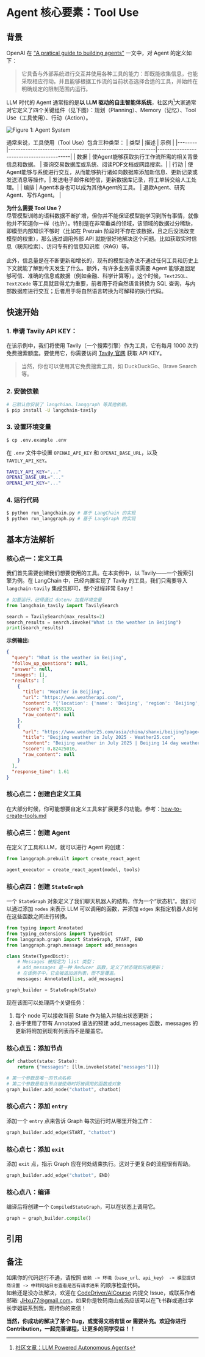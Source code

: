 # Agent 核心要素：Tool Use

## 背景
OpenAI 在 [“A pratical guide to building agents”](../../../docs/pdf/a-practical-guide-to-building-agents.pdf) 一文中，对 Agent 的定义如下：

> 它具备与外部系统进行交互并使用各种工具的能力：即既能收集信息，也能采取相应行动。并且能够根据工作流的当前状态选择合适的工具，并始终在明确规定的限制范围内运行。

LLM 时代的 Agent 通常指的是**以 LLM 驱动的自主智能体系统**，社区内[^1]大家通常对它定义了四个关键组件（见下图）：规划（Planning）、Memory（记忆）、Tool Use（工具使用）、行动（Action）。

![Figure 1: Agent System](../../../assets/agent_system.png)

通常来说，工具使用（Tool Use）包含三种类型：
| 类型   | 描述                                                         | 示例                                     |
|--------|------------------------------------------------------------|------------------------------------------|
| 数据   | 使Agent能够获取执行工作流所需的相关背景信息和数据。         | 查询交易数据库或系统、阅读PDF文档或网路搜索。|
| 行动   | 使Agent能够与系统进行交互，从而能够执行诸如向数据库添加新信息、更新记录或发送消息等操作。| 发送电子邮件和短信，更新数据库记录，将工单转交给人工处理。|
| 编排   | Agent本身也可以成为其他Agent的工具。                       | 退款Agent、研究Agent、写作Agent。         |

**为什么需要 Tool Use？**<br>
尽管模型训练的语料数据不断扩增，但你并不能保证模型能学习到所有事情，就像他并不知道你一样（也许）。特别是在非常垂类的领域，该领域的数据过分稀缺，即模型内部知识不够时（比如在 Pretrain 阶段时不存在该数据，且之后没法改变模型的权重），那么通过调用外部 API 就能很好地解决这个问题。比如获取实时信息（联网检索）、访问专有的信息知识库（RAG）等。<br>
<br>
此外，信息量是在不断更新和增长的，现有的模型没办法不通过任何工具和历史上下文就能了解到今天发生了什么。额外，有许多业务需求需要 Agent 能够返回足够可信、准确的信息或数据（例如金融、科学计算等）。这个时候，`Text2SQL`、`Text2Code` 等工具就显得尤为重要，前者用于将自然语言转换为 SQL 查询，与内部数据库进行交互；后者用于将自然语言转换为可解释的执行代码。

## 快速开始
### 1. 申请 Tavily API KEY：
在该示例中，我们将使用 Tavily（一个搜索引擎）作为工具，它有每月 1000 次的免费搜索额度。要使用它，你需要访问 [Tavily 官网](https://app.tavily.com/sign-in) 获取 API KEY。
> 当然，你也可以使用其它免费搜索工具，如 DuckDuckGo、Brave Search 等。

### 2. 安装依赖
```bash
# 已默认你安装了 langchian、langgraph 等其他依赖。
$ pip install -U langchain-tavily
```

### 3. 设置环境变量
```bash
$ cp .env.example .env
```
在 `.env` 文件中设置 `OPENAI_API_KEY` 和 `OPENAI_BASE_URL`，以及 `TAVILY_API_KEY`。
```bash
TAVILY_API_KEY="..."
OPENAI_BASE_URL="..."
OPENAI_API_KEY="..."
```

### 4. 运行代码
```bash
$ python run_langchain.py # 基于 LangChain 的实现
$ python run_langgraph.py # 基于 LangGraph 的实现
```

## 基本方法解析
### 核心点一：定义工具
我们首先需要创建我们想要使用的工具。在本实例中，以 Tavily——一个搜索引擎为例。在 LangChain 中，已经内置实现了 Tavily 的工具，我们只需要导入 `langchain-tavily` 集成包即可，整个过程非常 Easy！
```python
# 如要运行，记得通过 dotenv 加载环境变量
from langchain_tavily import TavilySearch

search = TavilySearch(max_results=2)
search_results = search.invoke("What is the weather in Beijing")
print(search_results)
```
**示例输出:**
```json
{
  "query": "What is the weather in Beijing",
  "follow_up_questions": null,
  "answer": null,
  "images": [],
  "results": [
    {
      "title": "Weather in Beijing",
      "url": "https://www.weatherapi.com/",
      "content": "{'location': {'name': 'Beijing', 'region': 'Beijing', 'country': 'China', 'lat': 39.9289, 'lon': 116.3883, 'tz_id': 'Asia/Shanghai', 'localtime_epoch': 1752929004, 'localtime': '2025-07-19 20:43'}, 'current': {'last_updated_epoch': 1752928200, 'last_updated': '2025-07-19 20:30', 'temp_c': 28.2, 'temp_f': 82.8, 'is_day': 0, 'condition': {'text': 'Light rain', 'icon': '//cdn.weatherapi.com/weather/64x64/night/296.png', 'code': 1183}, 'wind_mph': 2.5, 'wind_kph': 4.0, 'wind_degree': 325, 'wind_dir': 'NW', 'pressure_mb': 1003.0, 'pressure_in': 29.62, 'precip_mm': 0.04, 'precip_in': 0.0, 'humidity': 84, 'cloud': 0, 'feelslike_c': 28.5, 'feelslike_f': 83.4, 'windchill_c': 31.2, 'windchill_f': 88.1, 'heatindex_c': 32.6, 'heatindex_f': 90.6, 'dewpoint_c': 17.9, 'dewpoint_f': 64.3, 'vis_km': 10.0, 'vis_miles': 6.0, 'uv': 0.0, 'gust_mph': 3.7, 'gust_kph': 6.0}}",
      "score": 0.8558139,
      "raw_content": null
    },
    {
      "url": "https://www.weather25.com/asia/china/shanxi/beijing?page=month&month=July",
      "title": "Beijing weather in July 2025 - Weather25.com",
      "content": "Beijing weather in July 2025 | Beijing 14 day weather Beijing Image 3: weather in China Beijing weather in July 2025 The average weather in Beijing in July The weather in Beijing in July is very hot. You can expect about **3 to 8 days of rain** in Beijing during the month of July. Temperatures in Beijing in July Weather in Beijing in July - FAQ What is the average temperature in Beijing in July? The average temperature in Beijing in July is 73/93° F. On average, there are 6 rainy days in Beijing during July. The weather in Beijing in July is ok. On average, there are 0 snowy days in Beijing in July. More about the weather in Beijing",
      "score": 0.82425016,
      "raw_content": null
    }
  ],
  "response_time": 1.61
}
```

### 核心点二：创建自定义工具
在大部分时候，你可能想要自定义工具来扩展更多的功能。参考：[how-to-create-tools.md](../../../docs/guide/how-to-create-tools.md)

### 核心点三：创建 Agent
在定义了工具和LLM，就可以进行 Agent 的创建：
```python
from langgraph.prebuilt import create_react_agent

agent_executor = create_react_agent(model, tools)
```

### 核心点四：创建 `StateGraph`
一个 `StateGraph` 对象定义了我们聊天机器人的结构，作为一个“状态机”。我们可以通过添加 `nodes` 来表示 LLM 可以调用的函数，并添加 `edges` 来指定机器人如何在这些函数之间进行转换。
```python
from typing import Annotated
from typing_extensions import TypedDict
from langgraph.graph import StateGraph, START, END
from langgraph.graph.message import add_messages

class State(TypedDict):
    # Messages 被指定为 list 类型；
    # add_messages 是一种 Reducer 函数，定义了状态键如何被更新；
    # 在该例子中，它会被追加进列表，而不是覆盖。
    messages: Annotated[list, add_messages]

graph_builder = StateGraph(State)
```
现在该图可以处理两个关键任务：<br>
1. 每个 node 可以接收当前 State 作为输入并输出状态更新；<br>
2. 由于使用了带有 Annotated 语法的预建 add_messages 函数，messages 的更新将附加到现有列表而不是覆盖它。

### 核心点五：添加节点
```python
def chatbot(state: State):
    return {"messages": [llm.invoke(state["messages"])]}

# 第一个参数是唯一的节点名称
# 第二个参数是每当节点被使用时将被调用的函数或对象
graph_builder.add_node("chatbot", chatbot)
```

### 核心点六：添加 `entry`
添加一个 `entry` 点来告诉 Graph 每次运行时从哪里开始工作：
```python
graph_builder.add_edge(START, "chatbot")
```

### 核心点七：添加 `exit`
添加 `exit` 点，指示 Graph 应在何处结束执行。这对于更复杂的流程很有帮助。
```python
graph_builder.add_edge("chatbot", END)
```

### 核心点八：编译
编译后将创建一个 `CompiledStateGraph`，可以在状态上调用它。
```python
graph = graph_builder.compile()
```

## 引用
[^1]: [社区文章：LLM Powered Autonomous Agents](https://lilianweng.github.io/posts/2023-06-23-agent/#agent-system-overview)

## 备注
如果你的代码运行不通，请按照 `依赖 -> 环境（base_url、api_key） -> 模型提供商设置 -> 中转网站日志查看是否有请求进来` 的顺序检查代码。<br>
如若还是没办法解决，欢迎在 [CodeDriver/AICourse](https://github.com/CodeDriverTech/AICourse) 内提交 Issue，或联系作者邮箱: JHxu77@gmail.com。如果你是牧码南山成员应该可以在飞书群或通过学长学姐联系到我，期待你的来信！<br>

**当然，你成功的解决了某个 Bug，或觉得文档有误 or 需要补充。欢迎你进行 Contribution，一起完善课程，让更多的同学受益！！**